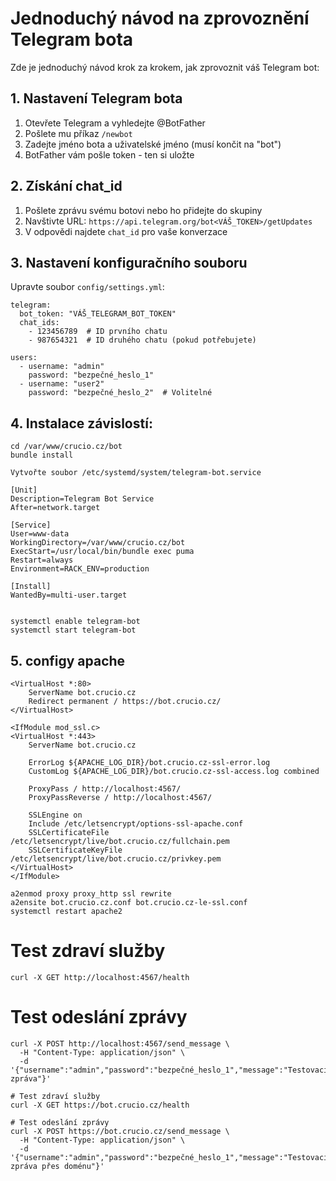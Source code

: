 # Jednoduchý návod na zprovoznění Telegram bota

Zde je jednoduchý návod krok za krokem, jak zprovoznit váš Telegram bot:

## 1. Nastavení Telegram bota

1. Otevřete Telegram a vyhledejte @BotFather
2. Pošlete mu příkaz `/newbot`
3. Zadejte jméno bota a uživatelské jméno (musí končit na "bot")
4. BotFather vám pošle token - ten si uložte

## 2. Získání chat_id

1. Pošlete zprávu svému botovi nebo ho přidejte do skupiny
2. Navštivte URL: `https://api.telegram.org/bot<VÁŠ_TOKEN>/getUpdates`
3. V odpovědi najdete `chat_id` pro vaše konverzace

## 3. Nastavení konfiguračního souboru

Upravte soubor `config/settings.yml`:
```
telegram:
  bot_token: "VÁŠ_TELEGRAM_BOT_TOKEN"
  chat_ids:
    - 123456789  # ID prvního chatu
    - 987654321  # ID druhého chatu (pokud potřebujete)

users:
  - username: "admin"
    password: "bezpečné_heslo_1"
  - username: "user2"
    password: "bezpečné_heslo_2"  # Volitelné
```

## 4. Instalace závislostí: 
```
cd /var/www/crucio.cz/bot
bundle install

Vytvořte soubor /etc/systemd/system/telegram-bot.service

[Unit]
Description=Telegram Bot Service
After=network.target

[Service]
User=www-data
WorkingDirectory=/var/www/crucio.cz/bot
ExecStart=/usr/local/bin/bundle exec puma
Restart=always
Environment=RACK_ENV=production

[Install]
WantedBy=multi-user.target


systemctl enable telegram-bot
systemctl start telegram-bot
```

## 5. configy apache
```
<VirtualHost *:80>
    ServerName bot.crucio.cz
    Redirect permanent / https://bot.crucio.cz/
</VirtualHost>
```

```
<IfModule mod_ssl.c>
<VirtualHost *:443>
    ServerName bot.crucio.cz
    
    ErrorLog ${APACHE_LOG_DIR}/bot.crucio.cz-ssl-error.log
    CustomLog ${APACHE_LOG_DIR}/bot.crucio.cz-ssl-access.log combined
    
    ProxyPass / http://localhost:4567/
    ProxyPassReverse / http://localhost:4567/
    
    SSLEngine on
    Include /etc/letsencrypt/options-ssl-apache.conf
    SSLCertificateFile /etc/letsencrypt/live/bot.crucio.cz/fullchain.pem
    SSLCertificateKeyFile /etc/letsencrypt/live/bot.crucio.cz/privkey.pem
</VirtualHost>
</IfModule>
```
```
a2enmod proxy proxy_http ssl rewrite
a2ensite bot.crucio.cz.conf bot.crucio.cz-le-ssl.conf
systemctl restart apache2

```

# Test zdraví služby
```
curl -X GET http://localhost:4567/health
```

# Test odeslání zprávy
```
curl -X POST http://localhost:4567/send_message \
  -H "Content-Type: application/json" \
  -d '{"username":"admin","password":"bezpečné_heslo_1","message":"Testovací zpráva"}'
```

```
# Test zdraví služby
curl -X GET https://bot.crucio.cz/health
```

```
# Test odeslání zprávy
curl -X POST https://bot.crucio.cz/send_message \
  -H "Content-Type: application/json" \
  -d '{"username":"admin","password":"bezpečné_heslo_1","message":"Testovací zpráva přes doménu"}'
```











